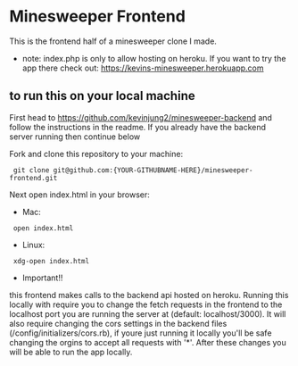 # Minesweeper Frontend

This is the frontend half of a minesweeper clone I made.

* note: index.php is only to allow hosting on heroku. If you want to try the app there check out:
https://kevins-minesweeper.herokuapp.com

## to run this on your local machine
  First head to https://github.com/kevinjung2/minesweeper-backend and follow the instructions in the readme. If you already have the backend server running then continue below


 Fork and clone this repository to your machine:

 ```
  git clone git@github.com:{YOUR-GITHUBNAME-HERE}/minesweeper-frontend.git
 ```

Next open index.html in your browser:

  * Mac:

 ```
  open index.html
 ```

 * Linux:

```
 xdg-open index.html
```

 * Important!!

 this frontend makes calls to the backend api hosted on heroku. Running this locally with require you to change the fetch requests in the frontend to the localhost port you are running the server at (default: localhost/3000). It will also require changing the cors settings in the backend files (/config/initializers/cors.rb), if youre just running it locally you'll be safe changing the orgins to accept all requests with '*'. After these changes you will be able to run the app locally.
